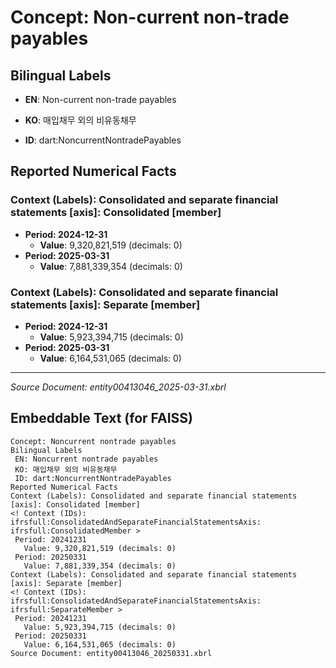 # Concept: Non-current non-trade payables

## Bilingual Labels
- **EN**: Non-current non-trade payables
- **KO**: 매입채무 외의 비유동채무

- **ID**: dart:NoncurrentNontradePayables

## Reported Numerical Facts

### **Context (Labels): Consolidated and separate financial statements [axis]: Consolidated [member]**
<!-- Context (IDs): ifrs-full:ConsolidatedAndSeparateFinancialStatementsAxis: ifrs-full:ConsolidatedMember -->
- **Period: 2024-12-31**
  - **Value**: 9,320,821,519 (decimals: 0)
- **Period: 2025-03-31**
  - **Value**: 7,881,339,354 (decimals: 0)

### **Context (Labels): Consolidated and separate financial statements [axis]: Separate [member]**
<!-- Context (IDs): ifrs-full:ConsolidatedAndSeparateFinancialStatementsAxis: ifrs-full:SeparateMember -->
- **Period: 2024-12-31**
  - **Value**: 5,923,394,715 (decimals: 0)
- **Period: 2025-03-31**
  - **Value**: 6,164,531,065 (decimals: 0)

---
*Source Document: entity00413046_2025-03-31.xbrl*
## Embeddable Text (for FAISS)
```text
Concept: Noncurrent nontrade payables
Bilingual Labels
 EN: Noncurrent nontrade payables
 KO: 매입채무 외의 비유동채무
 ID: dart:NoncurrentNontradePayables
Reported Numerical Facts
Context (Labels): Consolidated and separate financial statements [axis]: Consolidated [member]
<! Context (IDs): ifrsfull:ConsolidatedAndSeparateFinancialStatementsAxis: ifrsfull:ConsolidatedMember >
 Period: 20241231
   Value: 9,320,821,519 (decimals: 0)
 Period: 20250331
   Value: 7,881,339,354 (decimals: 0)
Context (Labels): Consolidated and separate financial statements [axis]: Separate [member]
<! Context (IDs): ifrsfull:ConsolidatedAndSeparateFinancialStatementsAxis: ifrsfull:SeparateMember >
 Period: 20241231
   Value: 5,923,394,715 (decimals: 0)
 Period: 20250331
   Value: 6,164,531,065 (decimals: 0)
Source Document: entity00413046_20250331.xbrl
```